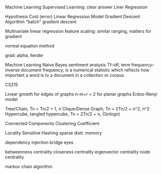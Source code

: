 Machine Learning
Supervised Learning: clear answer
Liner Regression

Hypothesis
Cost (error)
Linear Regression Model
Gradient Descent Algorithm
"batch" gradient descent

Multivariate linear regression
feature scaling: similar ranging, matters for gradient 

normal equation method

grad: alpha, iterate

Machine Learning
Naive Bayes
sentiment analysis
Tf–idf, term frequency–inverse document frequency, is a numerical statistic which reflects how important a word is to a document in a collection or corpus


CS215

Linear growth for edges of graphs
n-m+r = 2 for planar graphs
Erdos-Renyi model

Tree/Chain, Tn = Tn/2 + 1, n
Clique/Dense Graph, Tn = 2Tn/2 + n^2, n^2
Hypercube, tangled hypercube,  Tn = 2Tn/2 + n,  O(nlogn)

Connected Components
Clustering Coefficient

Locality Sensitive Hashing
sparse distr. memory



dependency injection
bridge eyes

betweenness centrality
closeness centrality
eigenvector centrality
node centrality

markov chain algorithm